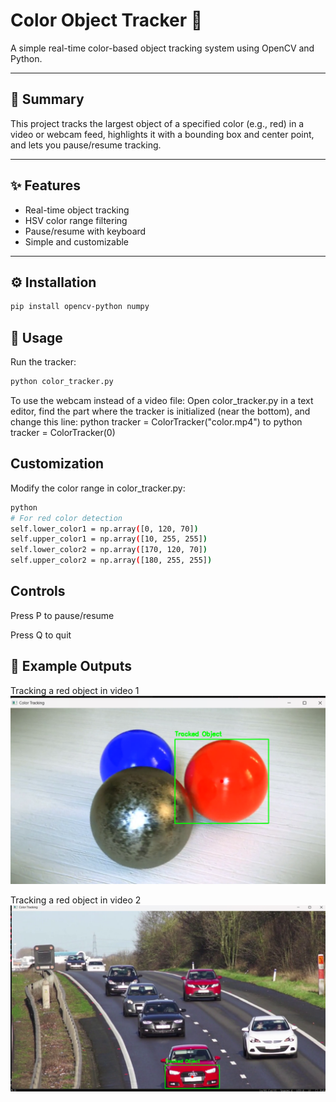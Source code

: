 # Color Object Tracker 🎨

A simple real-time color-based object tracking system using OpenCV and Python.

---

## 🎯 Summary

This project tracks the largest object of a specified color (e.g., red) in a video or webcam feed, highlights it with a bounding box and center point, and lets you pause/resume tracking.

---

## ✨ Features

- Real-time object tracking
- HSV color range filtering
- Pause/resume with keyboard
- Simple and customizable

---

## ⚙️ Installation

```bash
pip install opencv-python numpy
```
## 🚀 Usage
Run the tracker:
```bash
python color_tracker.py
```
To use the webcam instead of a video file:
Open color_tracker.py in a text editor, find the part where the tracker is initialized (near the bottom), and change this line:
python
tracker = ColorTracker("color.mp4")
to
python
tracker = ColorTracker(0)

## Customization
Modify the color range in color_tracker.py:
```bash
python
# For red color detection
self.lower_color1 = np.array([0, 120, 70])
self.upper_color1 = np.array([10, 255, 255])
self.lower_color2 = np.array([170, 120, 70])
self.upper_color2 = np.array([180, 255, 255])
```
## Controls
Press P to pause/resume

Press Q to quit
## 📸 Example Outputs

Tracking a red object in video 1  
![Example 1](example1.png)

Tracking a red object in video 2  
![Example 2](example2.png)


